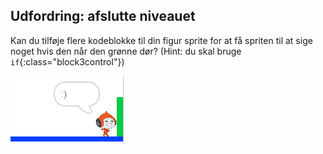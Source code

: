 ## Udfordring: afslutte niveauet

Kan du tilføje flere kodeblokke til din figur sprite for at få spriten til at sige noget hvis den når den grønne dør? (Hint: du skal bruge `if`{:class="block3control"})

![screenshot](images/dodge-win.png)


